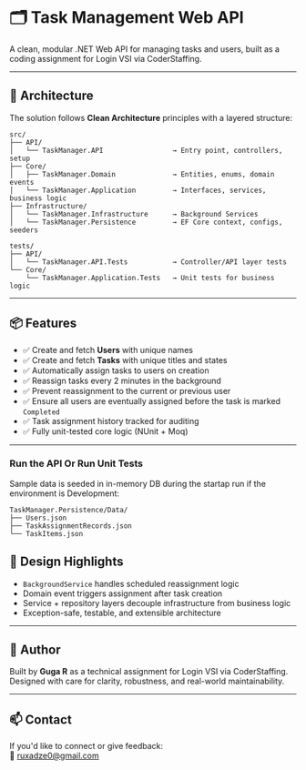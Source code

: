 # 🗂️ Task Management Web API

A clean, modular .NET Web API for managing tasks and users, built as a coding assignment for Login VSI via CoderStaffing.

---

## 🧱 Architecture

The solution follows **Clean Architecture** principles with a layered structure:

```
src/
├── API/
│   └── TaskManager.API                 → Entry point, controllers, setup
├── Core/
│   ├── TaskManager.Domain              → Entities, enums, domain events
│   └── TaskManager.Application         → Interfaces, services, business logic
├── Infrastructure/
│   └── TaskManager.Infrastructure      → Background Services
│   └── TaskManager.Persistence         → EF Core context, configs, seeders

tests/
├── API/
│   └── TaskManager.API.Tests           → Controller/API layer tests
└── Core/
    └── TaskManager.Application.Tests   → Unit tests for business logic
```

---

## 📦 Features

- ✅ Create and fetch **Users** with unique names  
- ✅ Create and fetch **Tasks** with unique titles and states  
- ✅ Automatically assign tasks to users on creation  
- ✅ Reassign tasks every 2 minutes in the background  
- ✅ Prevent reassignment to the current or previous user  
- ✅ Ensure all users are eventually assigned before the task is marked `Completed`  
- ✅ Task assignment history tracked for auditing  
- ✅ Fully unit-tested core logic (NUnit + Moq)

---

### Run the API Or Run Unit Tests

Sample data is seeded in in-memory DB during the startap run if the environment is Development:
```
TaskManager.Persistence/Data/
├── Users.json
├── TaskAssignmentRecords.json
└── TaskItems.json

```


## 🧠 Design Highlights

- `BackgroundService` handles scheduled reassignment logic
- Domain event triggers assignment after task creation
- Service + repository layers decouple infrastructure from business logic
- Exception-safe, testable, and extensible architecture

---

## 🤝 Author

Built by **Guga R** as a technical assignment for Login VSI via CoderStaffing.  
Designed with care for clarity, robustness, and real-world maintainability.

---

## 📫 Contact

If you'd like to connect or give feedback:  
📧 ruxadze0@gmail.com
